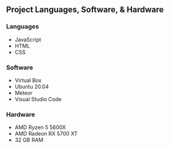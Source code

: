## Project Languages, Software, & Hardware ##

### Languages ###
- JavaScript
- HTML
- CSS

### Software ###
- Virtual Box
- Ubuntu 20.04
- Meteor
- Visual Studio Code

### Hardware ###
- AMD Ryzen 5 5600X
- AMD Radeon RX 5700 XT
- 32 GB RAM

